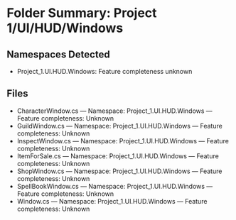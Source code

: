 # Folder Summary: Project 1/UI/HUD/Windows

## Namespaces Detected
- Project_1.UI.HUD.Windows: Feature completeness unknown

## Files
- CharacterWindow.cs — Namespace: Project_1.UI.HUD.Windows — Feature completeness: Unknown
- GuildWindow.cs — Namespace: Project_1.UI.HUD.Windows — Feature completeness: Unknown
- InspectWindow.cs — Namespace: Project_1.UI.HUD.Windows — Feature completeness: Unknown
- ItemForSale.cs — Namespace: Project_1.UI.HUD.Windows — Feature completeness: Unknown
- ShopWindow.cs — Namespace: Project_1.UI.HUD.Windows — Feature completeness: Unknown
- SpellBookWindow.cs — Namespace: Project_1.UI.HUD.Windows — Feature completeness: Unknown
- Window.cs — Namespace: Project_1.UI.HUD.Windows — Feature completeness: Unknown

